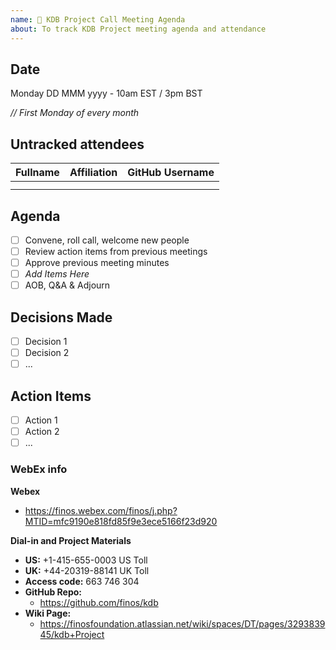 ```yaml
---
name: 🤝 KDB Project Call Meeting Agenda
about: To track KDB Project meeting agenda and attendance
---
```


## Date
Monday DD MMM yyyy - 10am EST / 3pm BST

_// First Monday of every month_

## Untracked attendees
| Fullname | Affiliation | GitHub Username |
|:-----|:-----|:-----|
| | | |
| | | |

## Agenda

- [ ] Convene, roll call, welcome new people
- [ ] Review action items from previous meetings
- [ ] Approve previous meeting minutes
- [ ] _Add Items Here_
- [ ] AOB, Q&A & Adjourn

## Decisions Made
- [ ] Decision 1
- [ ] Decision 2
- [ ] ...

## Action Items
- [ ] Action 1
- [ ] Action 2
- [ ] ...

### WebEx info
**Webex** 
* https://finos.webex.com/finos/j.php?MTID=mfc9190e818fd85f9e3ece5166f23d920

**Dial-in and Project Materials**
- **US:** +1-415-655-0003 US Toll
- **UK:** +44-20319-88141 UK Toll
- **Access code:** 663 746 304
- **GitHub Repo:** 
  - https://github.com/finos/kdb
- **Wiki Page:** 
  - https://finosfoundation.atlassian.net/wiki/spaces/DT/pages/329383945/kdb+Project